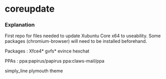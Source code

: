 # coreupdate
<h3>Explanation</h3>
<p>First repo for files needed to update Xubuntu Core x64 to useability. Some packages (chromium-browser) will need to be installed beforehand.</p>
<p>Packages : Xfce4* gvfs* evince hexchat</p>
<p>PPAs : ppa:papirus/papirus ppa:claws-mail/ppa</p>
<p>simply_line plymouth theme</p>

